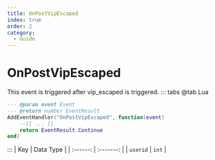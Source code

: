 ```yaml
---
title: OnPostVipEscaped
index: true
order: 2
category:
  - Guide
---
```


# OnPostVipEscaped
This event is triggered after vip_escaped is triggered.
::: tabs
@tab Lua
```lua
--- @param event Event
--- @return number EventResult
AddEventHandler("OnPostVipEscaped", function(event)
    --[[ ... ]]
    return EventResult.Continue
end)
```

:::
|    Key   | Data Type |
| :------: | :-------: |
| `userid` |   `int`   |